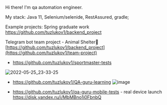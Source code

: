 Hi there! I'm qa automation engineer.

My stack: Java 11, Selenium/selenide, RestAssured, gradle;

Example projects: 
Spring graduate work
https://github.com/tuzlukov1/backend_project

Telegram bot team project - Animal Shelter🐶
[https://github.com/tuzlukov1/backend_project](https://github.com/tuzlukov1/team-project)

- https://github.com/tuzlukov1/sportmaster-tests

![2022-05-25_23-33-25](https://user-images.githubusercontent.com/53001619/170316622-bbc2ef3f-605b-49d0-bf4a-e6f2c64231f0.png)

- https://github.com/tuzlukov1/QA-guru-learning
![image](https://user-images.githubusercontent.com/53001619/170314809-1b0d92c5-b046-497d-971b-198ee00d3ba7.png)

- https://github.com/tuzlukov1/qa-guru-mobile-tests - real device launch https://disk.yandex.ru/i/MbMBno1i0FbnbQ
